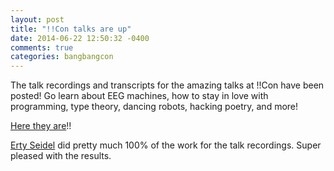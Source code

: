 ```yaml
---
layout: post
title: "!!Con talks are up"
date: 2014-06-22 12:50:32 -0400
comments: true
categories: bangbangcon
---
```


The talk recordings and transcripts for the amazing talks at !!Con
have been posted! Go learn about EEG machines, how to stay in love
with programming, type theory, dancing robots, hacking poetry, and more!

[Here they are](http://bangbangcon.com/recordings.html)!!

[Erty Seidel](http://ertyseidel.com/) did pretty much 100% of the work
for the talk recordings. Super pleased with the results.
